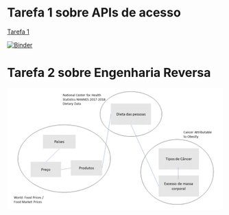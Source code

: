 # Tarefa 1 sobre APIs de acesso

[Tarefa 1](https://github.com/mariliacss/mc536/blob/master/lab01/notebook/data-api-python.ipynb)

[![Binder](https://mybinder.org/badge_logo.svg)](https://mybinder.org/v2/gh/mariliacss/mc536/master)


# Tarefa 2 sobre Engenharia Reversa

![Image of Yaktocat](https://github.com/mariliacss/mc536/blob/master/lab01/images/tarefa2.png?raw=true)
